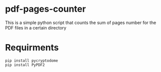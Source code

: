 # pdf-pages-counter
This is a  simple python script that counts the sum of pages number for the PDF files in a certain directory
# Requirments
`pip install pycryptodome` <br />
`pip install PyPDF2`
